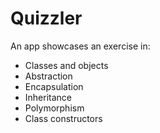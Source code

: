 # Quizzler

An app showcases an exercise in:
- Classes and objects
- Abstraction
- Encapsulation
- Inheritance
- Polymorphism
- Class constructors

